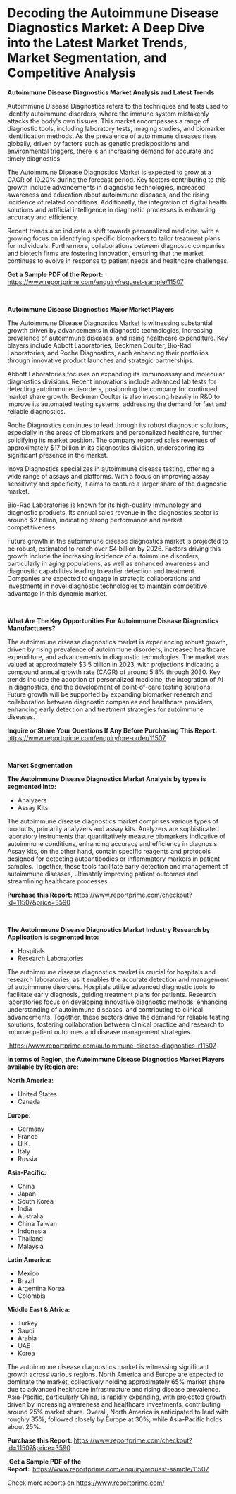 <p><h1>Decoding the Autoimmune Disease Diagnostics Market: A Deep Dive into the Latest Market Trends, Market Segmentation, and Competitive Analysis</h1></p><p><strong>Autoimmune Disease Diagnostics Market Analysis and Latest Trends</strong></p>
<p><p>Autoimmune Disease Diagnostics refers to the techniques and tests used to identify autoimmune disorders, where the immune system mistakenly attacks the body's own tissues. This market encompasses a range of diagnostic tools, including laboratory tests, imaging studies, and biomarker identification methods. As the prevalence of autoimmune diseases rises globally, driven by factors such as genetic predispositions and environmental triggers, there is an increasing demand for accurate and timely diagnostics.</p><p>The Autoimmune Disease Diagnostics Market is expected to grow at a CAGR of 10.20% during the forecast period. Key factors contributing to this growth include advancements in diagnostic technologies, increased awareness and education about autoimmune diseases, and the rising incidence of related conditions. Additionally, the integration of digital health solutions and artificial intelligence in diagnostic processes is enhancing accuracy and efficiency. </p><p>Recent trends also indicate a shift towards personalized medicine, with a growing focus on identifying specific biomarkers to tailor treatment plans for individuals. Furthermore, collaborations between diagnostic companies and biotech firms are fostering innovation, ensuring that the market continues to evolve in response to patient needs and healthcare challenges.</p></p>
<p><strong>Get a Sample PDF of the Report:&nbsp;</strong> <a href="https://www.reportprime.com/enquiry/request-sample/11507?utm_campaign=2481&utm_medium=2&utm_source=Github&utm_content=ia&utm_term=20032025&utm_id=autoimmune-disease-diagnostics">https://www.reportprime.com/enquiry/request-sample/11507</a></p>
<p>&nbsp;</p>
<p><strong>Autoimmune Disease Diagnostics Major Market Players</strong></p>
<p><p>The Autoimmune Disease Diagnostics Market is witnessing substantial growth driven by advancements in diagnostic technologies, increasing prevalence of autoimmune diseases, and rising healthcare expenditure. Key players include Abbott Laboratories, Beckman Coulter, Bio-Rad Laboratories, and Roche Diagnostics, each enhancing their portfolios through innovative product launches and strategic partnerships.</p><p>Abbott Laboratories focuses on expanding its immunoassay and molecular diagnostics divisions. Recent innovations include advanced lab tests for detecting autoimmune disorders, positioning the company for continued market share growth. Beckman Coulter is also investing heavily in R&D to improve its automated testing systems, addressing the demand for fast and reliable diagnostics.</p><p>Roche Diagnostics continues to lead through its robust diagnostic solutions, especially in the areas of biomarkers and personalized healthcare, further solidifying its market position. The company reported sales revenues of approximately $17 billion in its diagnostics division, underscoring its significant presence in the market.</p><p>Inova Diagnostics specializes in autoimmune disease testing, offering a wide range of assays and platforms. With a focus on improving assay sensitivity and specificity, it aims to capture a larger share of the diagnostic market.</p><p>Bio-Rad Laboratories is known for its high-quality immunology and diagnostic products. Its annual sales revenue in the diagnostics sector is around $2 billion, indicating strong performance and market competitiveness.</p><p>Future growth in the autoimmune disease diagnostics market is projected to be robust, estimated to reach over $4 billion by 2026. Factors driving this growth include the increasing incidence of autoimmune disorders, particularly in aging populations, as well as enhanced awareness and diagnostic capabilities leading to earlier detection and treatment. Companies are expected to engage in strategic collaborations and investments in novel diagnostic technologies to maintain competitive advantage in this dynamic market.</p></p>
<p>&nbsp;</p>
<p><strong>What Are The Key Opportunities For Autoimmune Disease Diagnostics Manufacturers?</strong></p>
<p><p>The autoimmune disease diagnostics market is experiencing robust growth, driven by rising prevalence of autoimmune disorders, increased healthcare expenditure, and advancements in diagnostic technologies. The market was valued at approximately $3.5 billion in 2023, with projections indicating a compound annual growth rate (CAGR) of around 5.8% through 2030. Key trends include the adoption of personalized medicine, the integration of AI in diagnostics, and the development of point-of-care testing solutions. Future growth will be supported by expanding biomarker research and collaboration between diagnostic companies and healthcare providers, enhancing early detection and treatment strategies for autoimmune diseases.</p></p>
<p><strong>Inquire or Share Your Questions If Any Before Purchasing This Report:</strong> <a href="https://www.reportprime.com/enquiry/pre-order/11507?utm_campaign=2481&utm_medium=2&utm_source=Github&utm_content=ia&utm_term=20032025&utm_id=autoimmune-disease-diagnostics">https://www.reportprime.com/enquiry/pre-order/11507</a></p>
<p>&nbsp;</p>
<p><strong>Market Segmentation</strong></p>
<p><strong>The Autoimmune Disease Diagnostics Market Analysis by types is segmented into:</strong></p>
<p><ul><li>Analyzers</li><li>Assay Kits</li></ul></p>
<p><p>The autoimmune disease diagnostics market comprises various types of products, primarily analyzers and assay kits. Analyzers are sophisticated laboratory instruments that quantitatively measure biomarkers indicative of autoimmune conditions, enhancing accuracy and efficiency in diagnosis. Assay kits, on the other hand, contain specific reagents and protocols designed for detecting autoantibodies or inflammatory markers in patient samples. Together, these tools facilitate early detection and management of autoimmune diseases, ultimately improving patient outcomes and streamlining healthcare processes.</p></p>
<p><strong>Purchase this Report:&nbsp;</strong><a href="https://www.reportprime.com/checkout?id=11507&price=3590&utm_campaign=2481&utm_medium=2&utm_source=Github&utm_content=ia&utm_term=20032025&utm_id=autoimmune-disease-diagnostics">https://www.reportprime.com/checkout?id=11507&price=3590</a></p>
<p>&nbsp;</p>
<p><strong>The Autoimmune Disease Diagnostics Market Industry Research by Application is segmented into:</strong></p>
<p><ul><li>Hospitals</li><li>Research Laboratories</li></ul></p>
<p><p>The autoimmune disease diagnostics market is crucial for hospitals and research laboratories, as it enables the accurate detection and management of autoimmune disorders. Hospitals utilize advanced diagnostic tools to facilitate early diagnosis, guiding treatment plans for patients. Research laboratories focus on developing innovative diagnostic methods, enhancing understanding of autoimmune diseases, and contributing to clinical advancements. Together, these sectors drive the demand for reliable testing solutions, fostering collaboration between clinical practice and research to improve patient outcomes and disease management strategies.</p></p>
<p><a href="https://www.reportprime.com/autoimmune-disease-diagnostics-r11507?utm_campaign=2481&utm_medium=2&utm_source=Github&utm_content=ia&utm_term=20032025&utm_id=autoimmune-disease-diagnostics">&nbsp;https://www.reportprime.com/autoimmune-disease-diagnostics-r11507</a></p>
<p><strong>In terms of Region, the Autoimmune Disease Diagnostics Market Players available by Region are:</strong></p>
<p>
    <p> <strong> North America: </strong>
        <ul>
            <li>United States</li>
            <li>Canada</li>
        </ul>
        </p> 
    <p> <strong> Europe: </strong>
        <ul>
            <li>Germany</li>
            <li>France</li>
            <li>U.K.</li>
            <li>Italy</li>
            <li>Russia</li>
        </ul>
        </p> 
    <p> <strong> Asia-Pacific: </strong>
        <ul>
            <li>China</li>
            <li>Japan</li>
            <li>South Korea</li>
            <li>India</li>
            <li>Australia</li>
            <li>China Taiwan</li>
            <li>Indonesia</li>
            <li>Thailand</li>
            <li>Malaysia</li>
        </ul>
        </p> 
    <p> <strong> Latin America: </strong>
        <ul>
            <li>Mexico</li>
            <li>Brazil</li>
            <li>Argentina Korea</li>
            <li>Colombia</li>
        </ul>
        </p> 
    <p> <strong> Middle East & Africa: </strong>
        <ul>
            <li>Turkey</li>
            <li>Saudi</li>
            <li>Arabia</li>
            <li>UAE</li>
            <li>Korea</li>
        </ul>
    </p>
    </p>
<p><p>The autoimmune disease diagnostics market is witnessing significant growth across various regions. North America and Europe are expected to dominate the market, collectively holding approximately 65% market share due to advanced healthcare infrastructure and rising disease prevalence. Asia-Pacific, particularly China, is rapidly expanding, with projected growth driven by increasing awareness and healthcare investments, contributing around 25% market share. Overall, North America is anticipated to lead with roughly 35%, followed closely by Europe at 30%, while Asia-Pacific holds about 25%.</p></p>
<p><strong>Purchase this Report: </strong><a href="https://www.reportprime.com/checkout?id=11507&price=3590&utm_campaign=2481&utm_medium=2&utm_source=Github&utm_content=ia&utm_term=20032025&utm_id=autoimmune-disease-diagnostics">https://www.reportprime.com/checkout?id=11507&price=3590</a></p>
<p>&nbsp;<strong>Get a Sample PDF of the Report:&nbsp;&nbsp;</strong><a href="https://www.reportprime.com/enquiry/request-sample/11507?utm_campaign=2481&utm_medium=2&utm_source=Github&utm_content=ia&utm_term=20032025&utm_id=autoimmune-disease-diagnostics">https://www.reportprime.com/enquiry/request-sample/11507</a></p>
<p><strong></strong></p>
<p>Check more reports on <a href="https://www.reportprime.com/?utm_campaign=2481&utm_medium=2&utm_source=Github&utm_content=ia&utm_term=20032025&utm_id=autoimmune-disease-diagnostics">https://www.reportprime.com/</a></p>